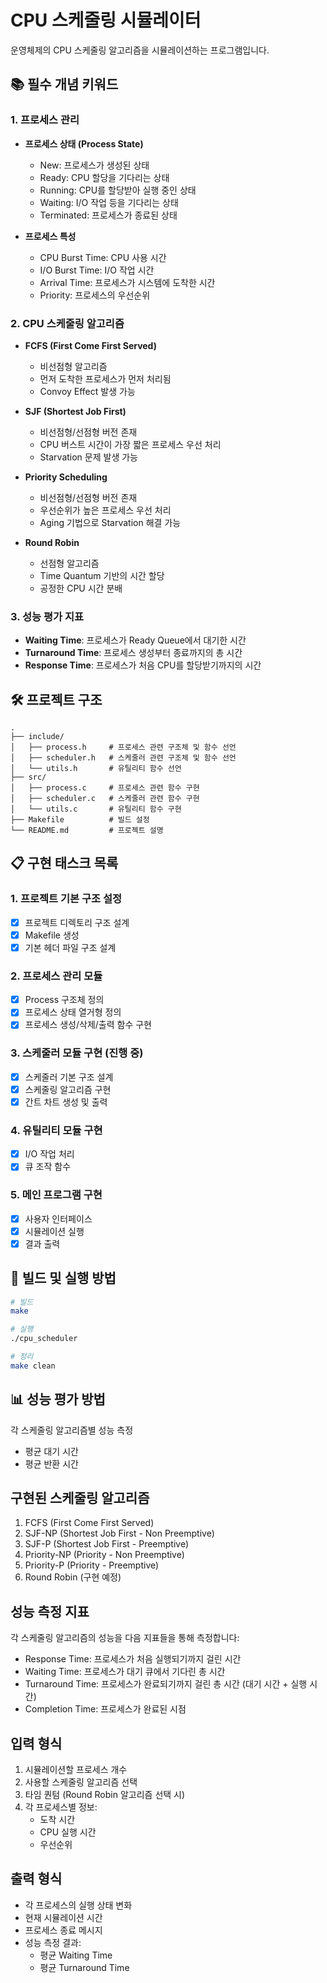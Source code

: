 # CPU 스케줄링 시뮬레이터

운영체제의 CPU 스케줄링 알고리즘을 시뮬레이션하는 프로그램입니다.

## 📚 필수 개념 키워드

### 1. 프로세스 관리
- **프로세스 상태 (Process State)**
  - New: 프로세스가 생성된 상태
  - Ready: CPU 할당을 기다리는 상태
  - Running: CPU를 할당받아 실행 중인 상태
  - Waiting: I/O 작업 등을 기다리는 상태
  - Terminated: 프로세스가 종료된 상태

- **프로세스 특성**
  - CPU Burst Time: CPU 사용 시간
  - I/O Burst Time: I/O 작업 시간
  - Arrival Time: 프로세스가 시스템에 도착한 시간
  - Priority: 프로세스의 우선순위

### 2. CPU 스케줄링 알고리즘
- **FCFS (First Come First Served)**
  - 비선점형 알고리즘
  - 먼저 도착한 프로세스가 먼저 처리됨
  - Convoy Effect 발생 가능

- **SJF (Shortest Job First)**
  - 비선점형/선점형 버전 존재
  - CPU 버스트 시간이 가장 짧은 프로세스 우선 처리
  - Starvation 문제 발생 가능

- **Priority Scheduling**
  - 비선점형/선점형 버전 존재
  - 우선순위가 높은 프로세스 우선 처리
  - Aging 기법으로 Starvation 해결 가능

- **Round Robin**
  - 선점형 알고리즘
  - Time Quantum 기반의 시간 할당
  - 공정한 CPU 시간 분배

### 3. 성능 평가 지표
- **Waiting Time**: 프로세스가 Ready Queue에서 대기한 시간
- **Turnaround Time**: 프로세스 생성부터 종료까지의 총 시간
- **Response Time**: 프로세스가 처음 CPU를 할당받기까지의 시간

## 🛠️ 프로젝트 구조

```
.
├── include/
│   ├── process.h     # 프로세스 관련 구조체 및 함수 선언
│   ├── scheduler.h   # 스케줄러 관련 구조체 및 함수 선언
│   └── utils.h       # 유틸리티 함수 선언
├── src/
│   ├── process.c     # 프로세스 관련 함수 구현
│   ├── scheduler.c   # 스케줄러 관련 함수 구현
│   └── utils.c       # 유틸리티 함수 구현
├── Makefile          # 빌드 설정
└── README.md         # 프로젝트 설명
```

## 📋 구현 태스크 목록

### 1. 프로젝트 기본 구조 설정 
- [x] 프로젝트 디렉토리 구조 설계
- [x] Makefile 생성
- [x] 기본 헤더 파일 구조 설계

### 2. 프로세스 관리 모듈 
- [x] Process 구조체 정의
- [x] 프로세스 상태 열거형 정의
- [x] 프로세스 생성/삭제/출력 함수 구현

### 3. 스케줄러 모듈 구현 (진행 중)
- [x] 스케줄러 기본 구조 설계
- [x] 스케줄링 알고리즘 구현
- [x] 간트 차트 생성 및 출력

### 4. 유틸리티 모듈 구현
- [x] I/O 작업 처리
- [x] 큐 조작 함수

### 5. 메인 프로그램 구현
- [x] 사용자 인터페이스
- [x] 시뮬레이션 실행
- [x] 결과 출력

## 🚀 빌드 및 실행 방법

```bash
# 빌드
make

# 실행
./cpu_scheduler

# 정리
make clean
```

## 📊 성능 평가 방법

각 스케줄링 알고리즘별 성능 측정
- 평균 대기 시간
- 평균 반환 시간

## 구현된 스케줄링 알고리즘
1. FCFS (First Come First Served)
2. SJF-NP (Shortest Job First - Non Preemptive)
3. SJF-P (Shortest Job First - Preemptive)
4. Priority-NP (Priority - Non Preemptive)
5. Priority-P (Priority - Preemptive)
6. Round Robin (구현 예정)

## 성능 측정 지표
각 스케줄링 알고리즘의 성능을 다음 지표들을 통해 측정합니다:
- Response Time: 프로세스가 처음 실행되기까지 걸린 시간
- Waiting Time: 프로세스가 대기 큐에서 기다린 총 시간
- Turnaround Time: 프로세스가 완료되기까지 걸린 총 시간 (대기 시간 + 실행 시간)
- Completion Time: 프로세스가 완료된 시점

## 입력 형식
1. 시뮬레이션할 프로세스 개수
2. 사용할 스케줄링 알고리즘 선택
3. 타임 퀀텀 (Round Robin 알고리즘 선택 시)
4. 각 프로세스별 정보:
   - 도착 시간
   - CPU 실행 시간
   - 우선순위

## 출력 형식
- 각 프로세스의 실행 상태 변화
- 현재 시뮬레이션 시간
- 프로세스 종료 메시지
- 성능 측정 결과:
  - 평균 Waiting Time
  - 평균 Turnaround Time


